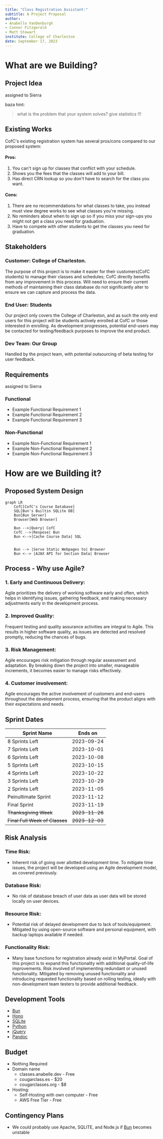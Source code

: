 ```yaml
---
title: "Class Registration Assistant:"
subtitle: A Project Proposal
author:
- Anabelle VanDenburgh
- Connor Fitzgerald
- Matt Stewart
institute: College of Charleston
date: September 17, 2023
---
```


# What are we Building?

## Project Idea
assigned to Sierra

baza hint:

> what is the problem that your system solves? give statistics !!!

## Existing Works
CofC's existing registration system has several pros/cons compared to our proposed system:

#### Pros:
1. You can't sign up for classes that conflict with your schedule.
2. Shows you the fees that the classes will add to your bill.
3. Has direct CRN lookup so you don't have to search for the class you want.

#### Cons:
1. There are no recommendations for what classes to take, you instead must view degree works to see what classes you're missing.
2. No reminders about when to sign up so if you miss your sign-ups you might not get a class you need for graduation.
3. Have to compete with other students to get the classes you need for graduation.

<!-- Our system will address these limitations by being able to filter classes by major and get recommendations for what classes to take based on major these two solutions simplify the registration process for students just looking to complete what they need for their major. The registration assistant will also send the student reminders about when registration starts and the registration assistant will automatically register the student for classes they desire ahead of time which eliminates the chance of missing sign-ups. -->


## Stakeholders

### Customer: College of Charleston.
The purpose of this project is to make it easier for their customers(CofC students) to manage their classes and schedules; CofC directly benefits from any improvement in this process. Will need to ensure their current methods of maintaining their class database do not significantly alter to ensure we can capture and process the data.

### End User: Students
Our project only covers the College of Charleston, and as such the only end users for this project will be students actively enrolled at CofC or those interested in enrolling. As development progresses, potential end-users may be contacted for testing/feedback purposes to improve the end product.

### Dev Team: Our Group
Handled by the project team, with potential outsourcing of beta testing for user feedback.




## Requirements
assigned to Sierra

### Functional
- Example Functional Requirement 1
- Example Functional Requirement 2
- Example Functional Requirement 3

### Non-Functional
- Example Non-Functional Requirement 1
- Example Non-Functional Requirement 2
- Example Non-Functional Requirement 3


# How are we Building it?


## Proposed System Design
```mermaid
graph LR
    CofC[CofC's Course Database]
    SQL[Bun's Builtin SQLite DB]
    Bun[Bun Server]
    Browser[Web Browser]

    Bun -->|Query| CofC
    CofC -->|Respose| Bun
    Bun <-->|Cache Course Data| SQL


    Bun --> |Serve Static Webpages to| Browser
    Bun <--> |AJAX API for Section Data| Browser

```

## Process - Why use Agile?

### 1. Early and Continuous Delivery:
Agile prioritizes the delivery of working software early and often,
which helps in identifying issues, gathering feedback,
and making necessary adjustments early in the development process.

### 2. Improved Quality:
Frequent testing and quality assurance activities are integral to Agile.
This results in higher software quality,
as issues are detected and resolved promptly,
reducing the chances of bugs.

### 3. Risk Management:
Agile encourages risk mitigation through regular assessment and adaptation. 
By breaking down the project into smaller,
manageable increments,
it becomes easier to manage risks effectively.

### 4. Customer involvement:
Agile encourages the active involvement of customers and end-users throughout the development process,
ensuring that the product aligns with their expectations and needs.


## Sprint Dates

| Sprint Name                    | Ends on
| ---                            | :----:  
| 8 Sprints Left                 | 2023-09-24
| 7 Sprints Left                 | 2023-10-01
| 6 Sprints Left                 | 2023-10-08
| 5 Sprints Left                 | 2023-10-15
| 4 Sprints Left                 | 2023-10-22
| 3 Sprints Left                 | 2023-10-29
| 2 Sprints Left                 | 2023-11-05
| Peinultimate Sprint            | 2023-11-12
| Final Sprint                   | 2023-11-19
| ~~Thanksgiving Week~~          | ~~2023-11-26~~
| ~~Final Full Week of Classes~~ | ~~2023-12-03~~

<!--
```mermaid
gantt
    dateFormat  YYYY-MM-DD

    section SQL
    Define Schema - User:               SQLUser, 2023-09-14, 1d
    Define Schema - Section:            SQLSection, 2023-09-14, 1d
    Define Schema - Rate my Professors: SQLRMP, 2023-09-14,1d

    section AJAX Api
    /api/sections/ schema:          APIListSectionSchema, after SQLSection, 3d
    /api/sections/ implementation:  APIListSection, after APIListSectionSchema jsonSQL, 3d
    /api/section schema:            APISingleSectionSchema, after SQLSection, 3d
    /api/section implementation:    APISingleSection, after APISingleSectionSchema jsonSQL, 3d

<<<<<<< HEAD
    section Frontend - Sections Table
    Base HTML:                  tableBaseHTML, 2023-09-14, 3d
    CSS:                        tableCSS, after tableBaseHTML, 7d
    Fetch & Store Section Data: tableFetchAndStore, after tableBaseHTML APIListSectionSchema, 3d
    Populate Table With Data:   tablePopulate, after tableFetchAndStore, 3d
    Sorting:                    tableSorting, after tablePopulate, 1d
    Filtering:                  tableFiltering, after tablePopulate, 1d
=======
    section Frontend - Table View of Sections
    Unstyled HTML: baseHTML, 2023-09-14, 3d
    CSS Styling [CSS]: CSS, after baseHTML, 7d

    Fetch & Store Section Data [JS]: fetchAndStore, after baseHTML sectionsApi, 3d
    Populate Table With Data: populate, after fetchAndStore, 3d
    Per-Column Sorting, Filtering [Stretch, JS]: sortAndFilter, after populate, 3d
>>>>>>> 1d09c431d7b2e95dce15530275cb48a8522b8a61

    section Frontend - Class Details
    Base HTML:                          sectionHTML, 2023-09-14, 1d
    CSS:                                sectionCSS, after sectionHTML, 1d
    Fetch & Populate Section Data:      sectionFetch, after sectionHTML
    Graph of Remaining Seats over Time: sectionGraph, after sectionHTML

    section Accounts
    /login HTML, CSS:                   authHTML
    Authentication Tokens:              authCookie
    Past Professors - user input HTML: 


    fetchAllData():                done, 2023-09-14, 3d
    getRemainingSeats(CRN) -> int: 2023-09-14, 3d

    section WebScraper
    Rewrite auth code in node.js:    scraperRewriteNode
    JSON <-> SQL Helper Functions:   jsonSQL, after scraperRewriteNode
    

```
-->

## Risk Analysis

### Time Risk:
- Inherent risk of going over allotted development time. To mitigate time issues, the project will be developed using an Agile development model, as covered previously.

### Database Risk:
- No risk of database breach of user data as user data will be stored locally on user devices.

### Resource Risk:
- Potential risk of delayed development due to lack of tools/equipment. Mitigated by using open-source software and personal equipment, with backup laptops available if needed.

### Functionality Risk:
- Many base functions for registration already exist in MyPortal. Goal of this project is to expand this functionality with additional quality-of-life improvements. Risk involved of implementing redundant or unused functionality. Mitigated by removing unused functionality and introducing requested functionality based on rolling testing, ideally with non-development team testers to provide additional feedback.

## Development Tools
- [Bun](?)
- [Hono]
- [SQLite]
- [Python]
- [jQuery]
- [Pandoc]

## Budget
- Nothing Required
- Domain name
  - classes.anabelle.dev - Free
  - cougarclass.es - $20
  - cougarclasses.org - $8
- Hosting:
  - Self-Hosting with own computer - Free
  - AWS Free Tier - Free

## Contingency Plans
- We could probably use Apache, SQLITE, and Node.js if [Bun] becomes unstable

<!--Links-->
[Bun]:             bun.sh
[Hono]:            hono.dev
[SQLite]:          sqlite.org
[Python]:          python.org
[jQuery]:          jquery.com
[Pandoc]:          pandoc.org
